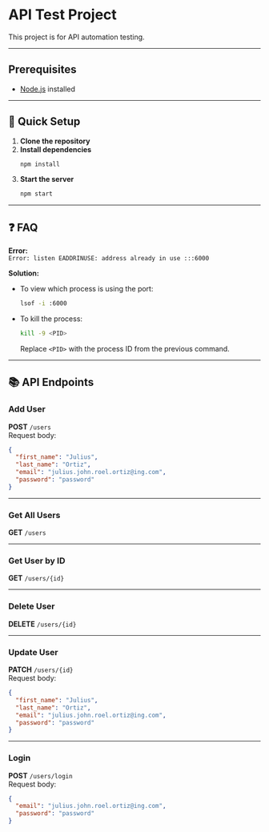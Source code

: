 # API Test Project

This project is for API automation testing.

---

## Prerequisites

- [Node.js](https://nodejs.org/) installed

---

## 🚀 Quick Setup

1. **Clone the repository**
2. **Install dependencies**
   ```sh
   npm install
   ```
3. **Start the server**
   ```sh
   npm start
   ```

---

## ❓ FAQ

**Error:**  
`Error: listen EADDRINUSE: address already in use :::6000`

**Solution:**  
- To view which process is using the port:
  ```sh
  lsof -i :6000
  ```
- To kill the process:
  ```sh
  kill -9 <PID>
  ```
  Replace `<PID>` with the process ID from the previous command.

---

## 📚 API Endpoints

### Add User

**POST** `/users`  
Request body:
```json
{
  "first_name": "Julius",
  "last_name": "Ortiz",
  "email": "julius.john.roel.ortiz@ing.com",
  "password": "password"
}
```

---

### Get All Users

**GET** `/users`

---

### Get User by ID

**GET** `/users/{id}`

---

### Delete User

**DELETE** `/users/{id}`

---

### Update User

**PATCH** `/users/{id}`  
Request body:
```json
{
  "first_name": "Julius",
  "last_name": "Ortiz",
  "email": "julius.john.roel.ortiz@ing.com",
  "password": "password"
}
```

---

### Login

**POST** `/users/login`  
Request body:
```json
{
  "email": "julius.john.roel.ortiz@ing.com",
  "password": "password"
}
```